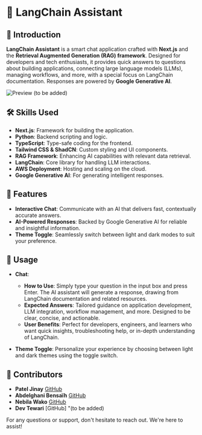 # 🎉 LangChain Assistant

## 🚀 Introduction
**LangChain Assistant** is a smart chat application crafted with **Next.js** and the **Retrieval Augmented Generation (RAG) framework**. Designed for developers and tech enthusiasts, it provides quick answers to questions about building applications, connecting large language models (LLMs), managing workflows, and more, with a special focus on LangChain documentation. Responses are powered by **Google Generative AI**.

![Preview](path/to/preview/image.png) (to be added)

## 🛠️ Skills Used
- **Next.js**: Framework for building the application.
- **Python**: Backend scripting and logic.
- **TypeScript**: Type-safe coding for the frontend.
- **Tailwind CSS & ShadCN**: Custom styling and UI components.
- **RAG Framework**: Enhancing AI capabilities with relevant data retrieval.
- **LangChain**: Core library for handling LLM interactions.
- **AWS Deployment**: Hosting and scaling on the cloud.
- **Google Generative AI**: For generating intelligent responses.

## 🌟 Features
- **Interactive Chat**: Communicate with an AI that delivers fast, contextually accurate answers.
- **AI-Powered Responses**: Backed by Google Generative AI for reliable and insightful information.
- **Theme Toggle**: Seamlessly switch between light and dark modes to suit your preference.

## 🎯 Usage
- **Chat**: 
  - **How to Use**: Simply type your question in the input box and press Enter. The AI assistant will generate a response, drawing from LangChain documentation and related resources.
  - **Expected Answers**: Tailored guidance on application development, LLM integration, workflow management, and more. Designed to be clear, concise, and actionable.
  - **User Benefits**: Perfect for developers, engineers, and learners who want quick insights, troubleshooting help, or in-depth understanding of LangChain.

- **Theme Toggle**: Personalize your experience by choosing between light and dark themes using the toggle switch.

## 👥 Contributors
- **Patel Jinay** [GitHub](https://github.com/Github11200)
- **Abdelghani Bensaïh** [GitHub](https://github.com/yourusername)
- **Nebila Wako** [GitHub](https://github.com/nebilawako)
- **Dev Tewari** [GitHub] "(to be added)

For any questions or support, don't hesitate to reach out. We're here to assist!